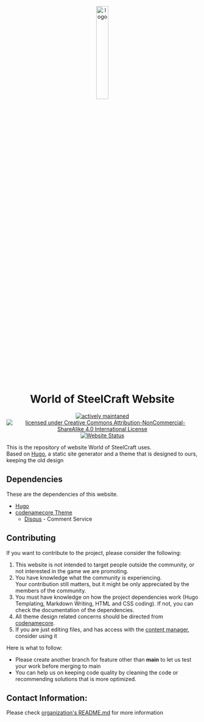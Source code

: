 <p align="center" width="20px">
  <img src="https://github.com/worldofsteelcraft/woscweb/blob/c84badfd9047d38cfd16be168ec1d3de88e57854/themes/WoSCWebCore/static/images/logo.png" alt="logo" width="25%"/><br>  
  <h1 align="center">World of SteelCraft Website</h1>
  <p align="center">
  <a href="https://github.com/worldofsteelcraft/woscweb/commits/main"><img src="https://img.shields.io/maintenance/yes/2022?style=plastic" alt="actively maintaned"></a>
  <a href="https://github.com/worldofsteelcraft/woscweb/blob/main/LICENSE"><img src="https://i.creativecommons.org/l/by-nc-sa/4.0/88x31.png" alt="licensed under Creative Commons Attribution-NonCommercial-ShareAlike 4.0 International License"></a>
    <br>
    <a href="worldofsteelcraft.tk"><img src="https://img.shields.io/website?down_color=red&down_message=offline&label=WoSC%20Website&style=plastic&up_color=green&up_message=online&url=https%3A%2F%2Fworldofsteelcraft.tk" alt="Website Status"></a>
  </p>
</p>
 
This is the repository of website World of SteelCraft uses.  
Based on [Hugo](https://gohugo.io), a static site generator and a theme that is designed to ours, keeping the old design

## Dependencies
These are the dependencies of this website.
- [Hugo](https://gohugo.io)
- [codenamecore Theme](https://github.com/dplayz/codenamecore)
  - [Disqus](https://disqus.com) - Comment Service

## Contributing
If you want to contribute to the project, please consider the following:
1. This website is not intended to target people outside the community, or not interested in the game we are promoting.
2. You have knowledge what the community is experiencing.  
Your contribution still matters, but it might be only appreciated by the members of the community.
3. You must have knowledge on how the project dependencies work (Hugo Templating, Markdown Writing, HTML and CSS coding). If not, you can check the documentation of the dependencies.
4. All theme design related concerns should be directed from [codenamecore](https://github.com/dplayz/codenamecore).
5. If you are just editing files, and has access with the [content manager](https://worldofsteelcraft.tk/admin), consider using it

Here is what to follow:
- Please create another branch for feature other than **main** to let us test your work before merging to main
- You can help us on keeping code quality by cleaning the code or recommending solutions that is more optimized.

## Contact Information:
Please check [organization's README.md](https://github.com/worldofsteelcraft/.github/blob/main/profile/README.md) for more information
